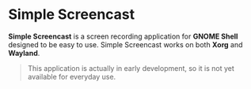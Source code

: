 # Simple Screencast

**Simple Screencast** is a screen recording application for **GNOME Shell**
designed to be easy to use. Simple Screencast works on both **Xorg** and
**Wayland**.

> This application is actually in early development, so it is not yet available
> for everyday use.
